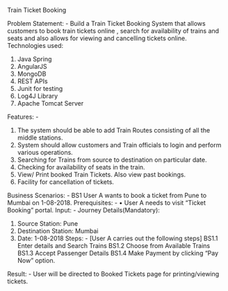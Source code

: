 Train Ticket Booking

Problem Statement: -
Build a Train Ticket Booking System that allows customers to book train tickets online , search for availability of trains and seats and also allows for viewing and cancelling tickets online.
Technologies used:
1.	Java Spring
2.	AngularJS
3.	MongoDB
4.	REST APIs
5.	Junit for testing
6.	Log4J Library
7.	Apache Tomcat Server


Features: -
1.	The system should be able to add Train Routes consisting of all the middle stations.
2.	System should allow customers and Train officials to login and perform various operations.
3.	Searching for Trains from source to destination on particular date.
4.	Checking for availability of seats in the train.
5.	View/ Print booked Train Tickets. Also view past bookings.
6.	Facility for cancellation of tickets.

Business Scenarios: -
BS1	User A wants to book a ticket from Pune to Mumbai on 1-08-2018.
Prerequisites: -	•	User A needs to visit “Ticket Booking” portal.
Input: -	Journey Details(Mandatory):
1.	Source Station: Pune
2.	Destination Station: Mumbai
3.	Date: 1-08-2018
Steps: -	[User A carries out the following steps]
BS1.1 Enter details and Search Trains
BS1.2 Choose from Available Trains
BS1.3 Accept Passenger Details
BS1.4 Make Payment by clicking “Pay Now” option.

Result: -	User will be directed to Booked Tickets page for printing/viewing tickets.

